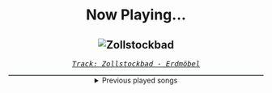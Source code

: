 <div align="center"> 
<h1>Now Playing...</h1>

![Zollstockbad](https://i.scdn.co/image/ab67616d00001e02f0d75c7aba3b2dabdcd3eed9)
--
_<samp><a href="https://open.spotify.com/track/2NdUs1DwzANwBVExRVe2xl">Track: Zollstockbad - Erdmöbel</a></samp>_

<div style="border: 1px #4B5054 solid"></div>
<details>
  <summary>
    Previous played songs
  </summary>
  <table>
    <thead>
      <tr>
        <th>
          Artist
        </th>
        <th>
          Song
        </th>
        <th>
          Link
        </th>
      </tr>
    </thead>
    <tbody>
      <tr><td>Erdmöbel</td><td>Zollstockbad</td><td><a href="https://open.spotify.com/track/2NdUs1DwzANwBVExRVe2xl">https://open.spotify.com/track/2NdUs1DwzANwBVExRVe2xl</a></td></tr><tr><td>Thousand Foot Krutch</td><td>Honest</td><td><a href="https://open.spotify.com/track/1LuF7Emevy7ZnJaqCRqcrB">https://open.spotify.com/track/1LuF7Emevy7ZnJaqCRqcrB</a></td></tr><tr><td>Hillsong Young & Free</td><td>Love Won't Let Me Down</td><td><a href="https://open.spotify.com/track/7rqAUvqxpNHKgEFQw6sFSt">https://open.spotify.com/track/7rqAUvqxpNHKgEFQw6sFSt</a></td></tr><tr><td>Jonathan Young</td><td>Ao no Sumika</td><td><a href="https://open.spotify.com/track/5PjNpnZoXHSDJXQVjw7ZLL">https://open.spotify.com/track/5PjNpnZoXHSDJXQVjw7ZLL</a></td></tr><tr><td>Limp Bizkit</td><td>Re-Arranged</td><td><a href="https://open.spotify.com/track/6IPJ7LeWIOhxPW8Sq3nIGc">https://open.spotify.com/track/6IPJ7LeWIOhxPW8Sq3nIGc</a></td></tr><tr><td>Limp Bizkit</td><td>Re-Arranged</td><td><a href="https://open.spotify.com/track/6IPJ7LeWIOhxPW8Sq3nIGc">https://open.spotify.com/track/6IPJ7LeWIOhxPW8Sq3nIGc</a></td></tr><tr><td>Two Steps from Hell</td><td>Pegasus</td><td><a href="https://open.spotify.com/track/6P61vGO4oL9oGQbVPzon8Q">https://open.spotify.com/track/6P61vGO4oL9oGQbVPzon8Q</a></td></tr><tr><td>Thomas Bergersen</td><td>For the Win</td><td><a href="https://open.spotify.com/track/34x22hY9CKf3ZoPjQwZSgc">https://open.spotify.com/track/34x22hY9CKf3ZoPjQwZSgc</a></td></tr><tr><td>Thomas Bergersen</td><td>Run Free</td><td><a href="https://open.spotify.com/track/38frEzNCL3xoWG2ny1bKgu">https://open.spotify.com/track/38frEzNCL3xoWG2ny1bKgu</a></td></tr><tr><td>Thomas Bergersen</td><td>United We Stand - Divided We Fall</td><td><a href="https://open.spotify.com/track/2ZssT3XEX1cObqahy9YrQM">https://open.spotify.com/track/2ZssT3XEX1cObqahy9YrQM</a></td></tr><tr><td>Two Steps from Hell</td><td>Victory</td><td><a href="https://open.spotify.com/track/2F9xBxKbx2M0pbgtSu8fLf">https://open.spotify.com/track/2F9xBxKbx2M0pbgtSu8fLf</a></td></tr><tr><td>Two Steps from Hell</td><td>None Shall Live</td><td><a href="https://open.spotify.com/track/6tRXfCfNdcAMICHdQerIuu">https://open.spotify.com/track/6tRXfCfNdcAMICHdQerIuu</a></td></tr><tr><td>Thomas Bergersen</td><td>Freedom Fighters</td><td><a href="https://open.spotify.com/track/1gjUBLiGk3MdFksH3aRMax">https://open.spotify.com/track/1gjUBLiGk3MdFksH3aRMax</a></td></tr><tr><td>Two Steps from Hell</td><td>Dragonwing</td><td><a href="https://open.spotify.com/track/6r8PrHHFM1dQ9UD8UAp6lK">https://open.spotify.com/track/6r8PrHHFM1dQ9UD8UAp6lK</a></td></tr><tr><td>Thomas Bergersen</td><td>Dragon Rider</td><td><a href="https://open.spotify.com/track/0G8iyOJFQ8Wvm4Fe6xjQdr">https://open.spotify.com/track/0G8iyOJFQ8Wvm4Fe6xjQdr</a></td></tr><tr><td>Thomas Bergersen</td><td>Unleashed</td><td><a href="https://open.spotify.com/track/1l2g97tNnO52U1IS0y9GRL">https://open.spotify.com/track/1l2g97tNnO52U1IS0y9GRL</a></td></tr><tr><td>Thomas Bergersen</td><td>Unleashed</td><td><a href="https://open.spotify.com/track/1l2g97tNnO52U1IS0y9GRL">https://open.spotify.com/track/1l2g97tNnO52U1IS0y9GRL</a></td></tr><tr><td>Two Steps from Hell</td><td>Infinite Legends (No Choir)</td><td><a href="https://open.spotify.com/track/0B4sfiIuqsoZeZkQptWRQX">https://open.spotify.com/track/0B4sfiIuqsoZeZkQptWRQX</a></td></tr><tr><td>Thomas Bergersen</td><td>Winterspell</td><td><a href="https://open.spotify.com/track/5n4dHCWjvGJtuFSZIyeqWp">https://open.spotify.com/track/5n4dHCWjvGJtuFSZIyeqWp</a></td></tr><tr><td>Two Steps from Hell</td><td>Last One Standing</td><td><a href="https://open.spotify.com/track/39TR7eYLgvHHIt7rMJ3lzD">https://open.spotify.com/track/39TR7eYLgvHHIt7rMJ3lzD</a></td></tr>
    </tbody>
  </table>
</details>

</div>
